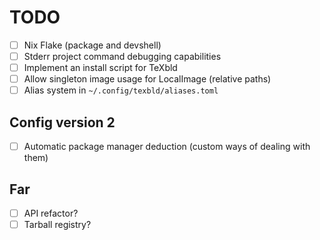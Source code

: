 # TODO

- [ ] Nix Flake (package and devshell)
- [ ] Stderr project command debugging capabilities
- [ ] Implement an install script for TeXbld
- [ ] Allow singleton image usage for LocalImage (relative paths)
- [ ] Alias system in `~/.config/texbld/aliases.toml`

## Config version 2

- [ ] Automatic package manager deduction (custom ways of dealing with them)

## Far

- [ ] API refactor?
- [ ] Tarball registry?
